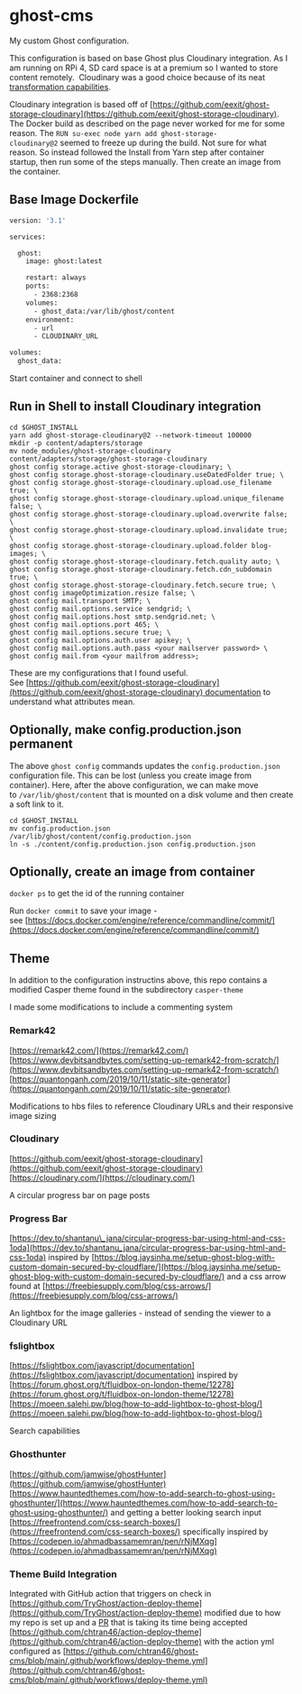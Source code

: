 # ghost-cms

My custom Ghost configuration.

This configuration is based on base Ghost plus Cloudinary integration. As I am running on RPi 4, SD card space is at a premium so I wanted to store content remotely.  Cloudinary was a good choice because of its neat [transformation capabilities](https://cloudinary.com/documentation/image_transformations).

Cloudinary integration is based off of [https://github.com/eexit/ghost-storage-cloudinary](https://github.com/eexit/ghost-storage-cloudinary). The Docker build as described on the page never worked for me for some reason. The `RUN su-exec node yarn add ghost-storage-cloudinary@2` seemed to freeze up during the build. Not sure for what reason. So instead followed the Install from Yarn step after container startup, then run some of the steps manually. Then create an image from the container.

## Base Image Dockerfile

``` Dockerfile
version: '3.1'

services:

  ghost:
    image: ghost:latest

    restart: always
    ports:
      - 2368:2368
    volumes:
      - ghost_data:/var/lib/ghost/content
    environment:
      - url
      - CLOUDINARY_URL

volumes:
  ghost_data:
```

Start container and connect to shell

## Run in Shell to install Cloudinary integration

``` Shell
cd $GHOST_INSTALL
yarn add ghost-storage-cloudinary@2 --network-timeout 100000
mkdir -p content/adapters/storage
mv node_modules/ghost-storage-cloudinary content/adapters/storage/ghost-storage-cloudinary
ghost config storage.active ghost-storage-cloudinary; \
ghost config storage.ghost-storage-cloudinary.useDatedFolder true; \
ghost config storage.ghost-storage-cloudinary.upload.use_filename true; \
ghost config storage.ghost-storage-cloudinary.upload.unique_filename false; \
ghost config storage.ghost-storage-cloudinary.upload.overwrite false; \
ghost config storage.ghost-storage-cloudinary.upload.invalidate true; \
ghost config storage.ghost-storage-cloudinary.upload.folder blog-images; \
ghost config storage.ghost-storage-cloudinary.fetch.quality auto; \
ghost config storage.ghost-storage-cloudinary.fetch.cdn_subdomain true; \
ghost config storage.ghost-storage-cloudinary.fetch.secure true; \
ghost config imageOptimization.resize false; \
ghost config mail.transport SMTP; \
ghost config mail.options.service sendgrid; \
ghost config mail.options.host smtp.sendgrid.net; \
ghost config mail.options.port 465; \
ghost config mail.options.secure true; \
ghost config mail.options.auth.user apikey; \
ghost config mail.options.auth.pass <your mailserver password> \
ghost config mail.from <your mailfrom address>;
```

These are my configurations that I found useful.  See [https://github.com/eexit/ghost-storage-cloudinary](https://github.com/eexit/ghost-storage-cloudinary) documentation to understand what attributes mean.

## Optionally, make config.production.json permanent

The above `ghost config` commands updates the `config.production.json` configuration file. This can be lost (unless you create image from container). Here, after the above configuration, we can make move to `/var/lib/ghost/content` that is mounted on a disk volume and then create a soft link to it.

``` Shell
cd $GHOST_INSTALL
mv config.production.json /var/lib/ghost/content/config.production.json
ln -s ./content/config.production.json config.production.json
```

## Optionally, create an image from container

`docker ps` to get the id of the running container

Run `docker commit` to save your image - see [https://docs.docker.com/engine/reference/commandline/commit/](https://docs.docker.com/engine/reference/commandline/commit/)

## Theme

In addition to the configuration instructins above, this repo contains a modified Casper theme found in the subdirectory `casper-theme`

I made some modifications to include a commenting system

### Remark42

[https://remark42.com/](https://remark42.com/) 
[https://www.devbitsandbytes.com/setting-up-remark42-from-scratch/](https://www.devbitsandbytes.com/setting-up-remark42-from-scratch/) 
[https://quantonganh.com/2019/10/11/static-site-generator](https://quantonganh.com/2019/10/11/static-site-generator)

Modifications to hbs files to reference Cloudinary URLs and their responsive image sizing

### Cloudinary

[https://github.com/eexit/ghost-storage-cloudinary](https://github.com/eexit/ghost-storage-cloudinary) 
[https://cloudinary.com/](https://cloudinary.com/)

A circular progress bar on page posts

### Progress Bar

[https://dev.to/shantanu\_jana/circular-progress-bar-using-html-and-css-1oda](https://dev.to/shantanu_jana/circular-progress-bar-using-html-and-css-1oda) 
inspired by 
[https://blog.jaysinha.me/setup-ghost-blog-with-custom-domain-secured-by-cloudflare/](https://blog.jaysinha.me/setup-ghost-blog-with-custom-domain-secured-by-cloudflare/) 
and a css arrow found at 
[https://freebiesupply.com/blog/css-arrows/](https://freebiesupply.com/blog/css-arrows/)

An lightbox for the image galleries - instead of sending the viewer to a Cloudinary URL

### fslightbox

[https://fslightbox.com/javascript/documentation](https://fslightbox.com/javascript/documentation) 
inspired by 
[https://forum.ghost.org/t/fluidbox-on-london-theme/12278](https://forum.ghost.org/t/fluidbox-on-london-theme/12278) 
[https://moeen.salehi.pw/blog/how-to-add-lightbox-to-ghost-blog/](https://moeen.salehi.pw/blog/how-to-add-lightbox-to-ghost-blog/)

Search capabilities

### Ghosthunter

[https://github.com/jamwise/ghostHunter](https://github.com/jamwise/ghostHunter) 
[https://www.hauntedthemes.com/how-to-add-search-to-ghost-using-ghosthunter/](https://www.hauntedthemes.com/how-to-add-search-to-ghost-using-ghosthunter/) 
and getting a better looking search input 
[https://freefrontend.com/css-search-boxes/](https://freefrontend.com/css-search-boxes/) 
specifically inspired by 
[https://codepen.io/ahmadbassamemran/pen/rNjMXqg](https://codepen.io/ahmadbassamemran/pen/rNjMXqg)

### Theme Build Integration

Integrated with GitHub action that triggers on check in 
[https://github.com/TryGhost/action-deploy-theme](https://github.com/TryGhost/action-deploy-theme) 
modified due to how my repo is set up and a [PR](https://github.com/TryGhost/action-deploy-theme/pull/39) that is taking its time being accepted
[https://github.com/chtran46/action-deploy-theme](https://github.com/chtran46/action-deploy-theme) 
with the action yml configured as
[https://github.com/chtran46/ghost-cms/blob/main/.github/workflows/deploy-theme.yml](https://github.com/chtran46/ghost-cms/blob/main/.github/workflows/deploy-theme.yml)
